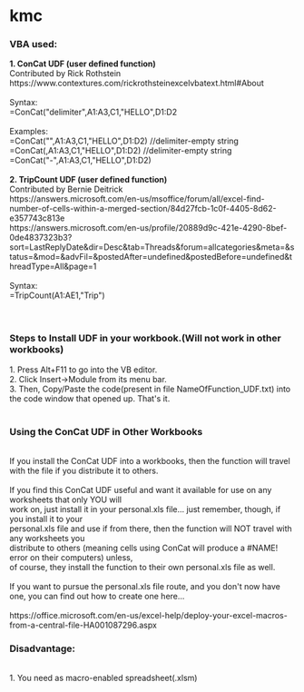 # kmc
<h3>VBA used:</h3>
<b>1. ConCat UDF (user defined function)</b><br>
Contributed by Rick Rothstein<br>
https://www.contextures.com/rickrothsteinexcelvbatext.html#About<br>
<br><!--reduce line height-->
Syntax:<br>
=ConCat("delimiter",A1:A3,C1,"HELLO",D1:D2<br>
<br>
Examples:<br>
=ConCat("",A1:A3,C1,"HELLO",D1:D2)  //delimiter-empty string<br>
=ConCat(,A1:A3,C1,"HELLO",D1:D2)    //delimiter-empty string<br>
=ConCat("-",A1:A3,C1,"HELLO",D1:D2)<br>
<br>
<b>2. TripCount UDF (user defined function)</b><br>
Contributed by Bernie Deitrick<br>
https://answers.microsoft.com/en-us/msoffice/forum/all/excel-find-number-of-cells-within-a-merged-section/84d27fcb-1c0f-4405-8d62-e357743c813e<br>
https://answers.microsoft.com/en-us/profile/20889d9c-421e-4290-8bef-0de4837323b3?sort=LastReplyDate&dir=Desc&tab=Threads&forum=allcategories&meta=&status=&mod=&advFil=&postedAfter=undefined&postedBefore=undefined&threadType=All&page=1<br>
<br>
Syntax:<br>
=TripCount(A1:AE1,"Trip")<br>
<br>
<br>
<h3>Steps to Install UDF in your workbook.(Will not work in other workbooks)</h3>
1. Press Alt+F11 to go into the VB editor.<br>
2. Click Insert->Module from its menu bar.<br>
3. Then, Copy/Paste the code(present in file NameOfFunction_UDF.txt) into the code window that opened up. That's it.<br>
<br>
<h3>Using the ConCat UDF in Other Workbooks</h3><br>
If you install the ConCat UDF into a workbooks, then the function will travel with the file if you distribute it to others.<br>
<br>
If you find this ConCat UDF useful and want it available for use on any worksheets that only YOU will <br>
work on, just install it in your personal.xls file... just remember, though, if you install it to your <br>
personal.xls file and use if from there, then the function will NOT travel with any worksheets you<br>
distribute to others (meaning cells using ConCat will produce a #NAME! error on their computers) unless, <br>
of course, they install the function to their own personal.xls file as well.<br>
<br>
If you want to pursue the personal.xls file route, and you don't now have one, you can find out how to create one here...<br>
<br>
https://office.microsoft.com/en-us/excel-help/deploy-your-excel-macros-from-a-central-file-HA001087296.aspx<br>
<h3>Disadvantage:</h3><br>
1. You need as macro-enabled spreadsheet(.xlsm)<br>
